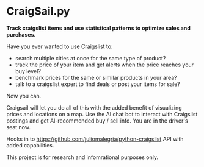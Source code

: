 # CraigSail.py

**Track craigslist items and use statistical patterns to optimize sales and purchases.**

Have you ever wanted to use Craigslist to:
- search multiple cities at once for the same type of product? 
- track the price of your item and get alerts when the price reaches your buy level?
- benchmark prices for the same or similar products in your area?
- talk to a craigslist expert to find deals or post your items for sale?

Now you can.

Craigsail will let you do all of this with the added benefit of visualizing prices and locations on a map. Use the AI chat bot to interact with Craigslist postings and get AI-recommended buy / sell info. You are in the driver's seat now.

Hooks in to https://github.com/juliomalegria/python-craigslist API with added capabilities.

This project is for research and infomrational purposes only.